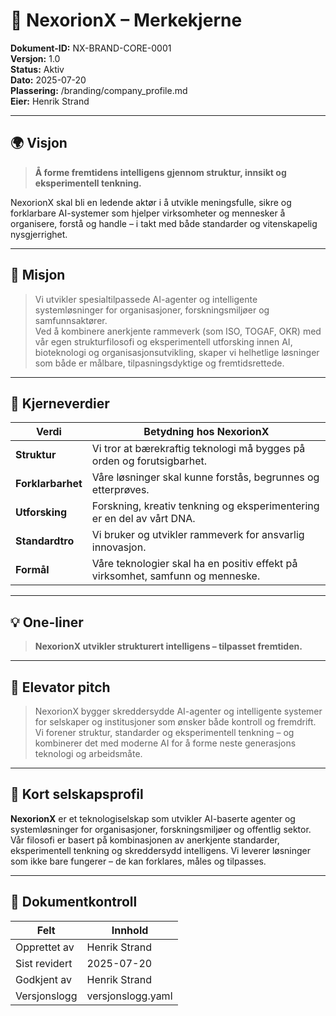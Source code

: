 # 🧬 NexorionX – Merkekjerne

**Dokument-ID:** NX-BRAND-CORE-0001  
**Versjon:** 1.0  
**Status:** Aktiv  
**Dato:** 2025-07-20  
**Plassering:** /branding/company_profile.md  
**Eier:** Henrik Strand  

---

## 🌍 Visjon

> **Å forme fremtidens intelligens gjennom struktur, innsikt og eksperimentell tenkning.**

NexorionX skal bli en ledende aktør i å utvikle meningsfulle, sikre og forklarbare AI-systemer som hjelper virksomheter og mennesker å organisere, forstå og handle – i takt med både standarder og vitenskapelig nysgjerrighet.

---

## 🎯 Misjon

> Vi utvikler spesialtilpassede AI-agenter og intelligente systemløsninger for organisasjoner, forskningsmiljøer og samfunnsaktører.  
Ved å kombinere anerkjente rammeverk (som ISO, TOGAF, OKR) med vår egen strukturfilosofi og eksperimentell utforsking innen AI, bioteknologi og organisasjonsutvikling, skaper vi helhetlige løsninger som både er målbare, tilpasningsdyktige og fremtidsrettede.

---

## 🧭 Kjerneverdier

| Verdi            | Betydning hos NexorionX                                                                 |
|------------------|------------------------------------------------------------------------------------------|
| **Struktur**     | Vi tror at bærekraftig teknologi må bygges på orden og forutsigbarhet.                   |
| **Forklarbarhet**| Våre løsninger skal kunne forstås, begrunnes og etterprøves.                             |
| **Utforsking**   | Forskning, kreativ tenkning og eksperimentering er en del av vårt DNA.                   |
| **Standardtro**  | Vi bruker og utvikler rammeverk for ansvarlig innovasjon.                                |
| **Formål**       | Våre teknologier skal ha en positiv effekt på virksomhet, samfunn og menneske.           |

---

## 💡 One-liner

> **NexorionX utvikler strukturert intelligens – tilpasset fremtiden.**

---

## 🚀 Elevator pitch

> NexorionX bygger skreddersydde AI-agenter og intelligente systemer for selskaper og institusjoner som ønsker både kontroll og fremdrift.  
Vi forener struktur, standarder og eksperimentell tenkning – og kombinerer det med moderne AI for å forme neste generasjons teknologi og arbeidsmåte.

---

## 🧾 Kort selskapsprofil

**NexorionX** er et teknologiselskap som utvikler AI-baserte agenter og systemløsninger for organisasjoner, forskningsmiljøer og offentlig sektor. Vår filosofi er basert på kombinasjonen av anerkjente standarder, eksperimentell tenkning og skreddersydd intelligens. Vi leverer løsninger som ikke bare fungerer – de kan forklares, måles og tilpasses.

---

## 📄 Dokumentkontroll

| Felt            | Innhold             |
|-----------------|---------------------|
| Opprettet av    | Henrik Strand       |
| Sist revidert   | 2025-07-20          |
| Godkjent av     | Henrik Strand       |
| Versjonslogg    | versjonslogg.yaml   |